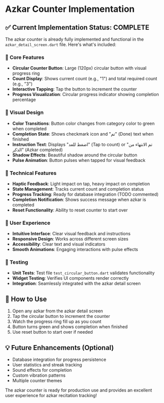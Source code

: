 # Azkar Counter Implementation

## ✅ Current Implementation Status: **COMPLETE**

The azkar counter is already fully implemented and functional in the `azkar_detail_screen.dart` file. Here's what's included:

### 🎯 **Core Features**
- **Circular Counter Button**: Large (120px) circular button with visual progress ring
- **Count Display**: Shows current count (e.g., "1") and total required count (e.g., "3")
- **Interactive Tapping**: Tap the button to increment the counter
- **Progress Visualization**: Circular progress indicator showing completion percentage

### 🎨 **Visual Design**
- **Color Transitions**: Button color changes from category color to green when completed
- **Completion State**: Shows checkmark icon and "تم" (Done) text when finished
- **Instruction Text**: Displays "اضغط للعد" (Tap to count) or "تم الانتهاء من الذكر" (Azkar completed)
- **Shadow Effects**: Beautiful shadow around the circular button
- **Pulse Animation**: Button pulses when tapped for visual feedback

### 🔧 **Technical Features**
- **Haptic Feedback**: Light impact on tap, heavy impact on completion
- **State Management**: Tracks current count and completion status
- **Progress Tracking**: Ready for database integration (TODO commented)
- **Completion Notification**: Shows success message when azkar is completed
- **Reset Functionality**: Ability to reset counter to start over

### 📱 **User Experience**
- **Intuitive Interface**: Clear visual feedback and instructions
- **Responsive Design**: Works across different screen sizes
- **Accessibility**: Clear text and visual indicators
- **Smooth Animations**: Engaging interactions with pulse effects

### 🧪 **Testing**
- **Unit Tests**: Test file `test_circular_button.dart` validates functionality
- **Widget Testing**: Verifies UI components render correctly
- **Integration**: Seamlessly integrated with the azkar detail screen

## 🚀 **How to Use**
1. Open any azkar from the azkar detail screen
2. Tap the circular button to increment the counter
3. Watch the progress ring fill up as you count
4. Button turns green and shows completion when finished
5. Use reset button to start over if needed

## 💡 **Future Enhancements (Optional)**
- Database integration for progress persistence
- User statistics and streak tracking
- Sound effects for completion
- Custom vibration patterns
- Multiple counter themes

The azkar counter is ready for production use and provides an excellent user experience for azkar recitation tracking!

